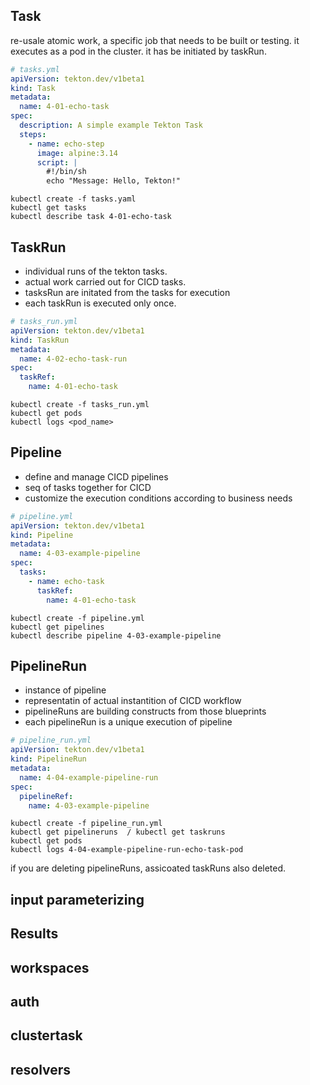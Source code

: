 ## Task

re-usale atomic work, a specific job that needs to be built or testing. it executes as a pod in the cluster. it has be initiated by taskRun.

```yml
# tasks.yml
apiVersion: tekton.dev/v1beta1
kind: Task
metadata:
  name: 4-01-echo-task
spec:
  description: A simple example Tekton Task
  steps:
    - name: echo-step
      image: alpine:3.14
      script: |
        #!/bin/sh
        echo "Message: Hello, Tekton!"
```
```
kubectl create -f tasks.yaml
kubectl get tasks
kubectl describe task 4-01-echo-task
```

## TaskRun

- individual runs of the tekton tasks. 
- actual work carried out for CICD tasks. 
- tasksRun are initated from the tasks for execution
- each taskRun is executed only once. 

```yml
# tasks_run.yml
apiVersion: tekton.dev/v1beta1
kind: TaskRun
metadata:
  name: 4-02-echo-task-run
spec:
  taskRef:
    name: 4-01-echo-task
```

```
kubectl create -f tasks_run.yml
kubectl get pods 
kubectl logs <pod_name>
```

## Pipeline

- define and manage CICD pipelines
- seq of tasks together for CICD
- customize the execution conditions according to business needs

```yml
# pipeline.yml
apiVersion: tekton.dev/v1beta1
kind: Pipeline
metadata:
  name: 4-03-example-pipeline
spec:
  tasks:
    - name: echo-task
      taskRef:
        name: 4-01-echo-task
```
```
kubectl create -f pipeline.yml 
kubectl get pipelines 
kubectl describe pipeline 4-03-example-pipeline
```

## PipelineRun

- instance of pipeline
- representatin of actual instantition of CICD workflow
- pipelineRuns are building constructs from those blueprints
- each pipelineRun is a unique execution of pipeline

```yml
# pipeline_run.yml
apiVersion: tekton.dev/v1beta1
kind: PipelineRun
metadata:
  name: 4-04-example-pipeline-run
spec:
  pipelineRef:
    name: 4-03-example-pipeline
```

```
kubectl create -f pipeline_run.yml 
kubectl get pipelineruns  / kubectl get taskruns
kubectl get pods 
kubectl logs 4-04-example-pipeline-run-echo-task-pod 
```

if you are deleting pipelineRuns, assicoated taskRuns also deleted. 

## input parameterizing

## Results 

## workspaces

## auth

## clustertask

## resolvers

